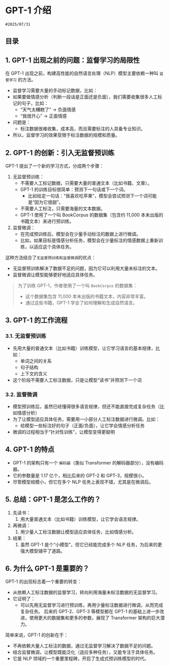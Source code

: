 
# GPT-1 介绍


`#2025/07/31`


## 目录
<!-- toc -->
 ## 1. GPT-1 出现之前的问题：监督学习的局限性 

在 GPT-1 出现之前，构建高性能的自然语言处理（NLP）模型主要依赖一种叫 `监督学习` 的方法。  
- 监督学习需要大量的手动标记数据，比如：
- 如果要做情感分析（判断一段话是正面还是负面），我们需要收集很多人工标记的句子，比如：
	- “天气太糟糕了” → 负面情感 
	- “我很开心” → 正面情感  
- 问题是：
	- 标注数据很难收集，成本高，而且需要标注的人具备专业知识。
- 所以，监督学习的效果受限于标注数据的规模和质量。

## 2. GPT-1 的创新：引入无监督预训练

GPT-1 提出了一个新的学习方式，分成两个步骤：
1. 无监督预训练：
	- 不需要人工标记数据，只需要大量的普通文本（比如书籍、文章）。
	- GPT-1 的训练目标很简单：预测下一句话或下一个词。
		- 比如给定一句话：“我喜欢吃苹果”，模型会尝试预测下一个词可能是“因为它很甜”。
	- 不需要人工标注，只需要海量的文本数据。
	- GPT-1 使用了一个叫 BookCorpus 的数据集（包含约 11,000 本未出版的书籍文本）来进行预训练。
2. 监督微调：
	- 在完成预训练后，模型会在少量手动标注的数据上进行微调。
	- 比如，如果目标是情感分析任务，模型会在少量标注的情感数据上重新训练，以适应这个具体任务。

这种方法结合了`无监督预训练和监督微调`的优点：
- 无监督预训练解决了数据不足的问题，因为它可以利用大量未标注的文本。
- 监督微调让模型能够更好地适应具体任务。


> 为了训练 GPT-1，作者使用了一个叫 `BookCorpus` 的数据集：
> - 这个数据集包含 11,000 本未出版的书籍文本，内容非常丰富。
> - 通过这些书籍，GPT-1 学会了如何理解和生成自然语言。

## 3. GPT-1 的工作流程

### 3.1. 无监督预训练

- 先用大量的普通文本（比如书籍）训练模型，让它学习语言的基本规律，比如：
	- 单词之间的关系
	- 句子结构
	- 上下文的含义
- 这个阶段不需要人工标注数据，只是让模型“读书”并预测下一个词

### 3.2. 监督微调

- 模型预训练后，虽然已经懂得很多语言规律，但还不能直接完成复杂任务（比如情感分析）
- 为了让模型适应具体任务，需要用一小部分人工标注数据进行微调。比如：
	- 给模型一些标注好的句子（正面/负面），让它学会情感分析任务
- 微调的过程相当于“针对性训练”，让模型变得更聪明

## 4. GPT-1 的特点

- GPT-1 的架构只有一个 `解码器`（类似 Transformer 的解码器部分），没有编码器。
- 它的参数量是 1.17 亿个，相比后来的 GPT-2 和 GPT-3，规模很小。
- 尽管模型规模小，但它在多个 NLP 任务上表现不错，尤其是在微调后。

## 5. 总结：GPT-1 是怎么工作的？

1. 先读书：
	1. 用大量普通文本（比如书籍）训练模型，让它学会语言规律。
2. 再微调：
	1. 用少量人工标注数据让模型适应具体任务，比如情感分析。
3. 结果：
	1. 虽然 GPT-1 是个“小模型”，但它已经能完成多个 NLP 任务，为后来的更强大模型铺平了道路。

## 6. 为什么 GPT-1 是重要的？

GPT-1 的出现标志着一个重要的转变：
- 从依赖人工标注数据的监督学习，转向利用海量未标注数据的无监督学习。
- 它证明了：
	- 可以先用无监督学习进行预训练，再用少量标注数据进行微调，从而完成复杂任务。
后来的 GPT-2、GPT-3 等模型都在 GPT-1 的基础上进一步改进，使用更大的数据集和更多的参数，展现了 Transformer 架构的巨大潜力。

简单来说，GPT-1 的创新在于：
- 不再依赖大量人工标注的数据，通过无监督学习解决了数据不足的问题。
- 结合监督微调，让模型既能泛化（适应多种任务），又能专注于具体任务。
- 它是 NLP 领域的一个重要里程碑，开启了生成式预训练模型的时代。